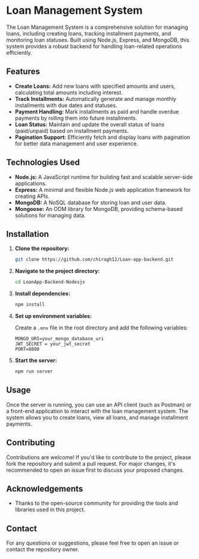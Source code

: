# Loan Management System

The Loan Management System is a comprehensive solution for managing loans, including creating loans, tracking installment payments, and monitoring loan statuses. Built using Node.js, Express, and MongoDB, this system provides a robust backend for handling loan-related operations efficiently.

## Features

- **Create Loans:** Add new loans with specified amounts and users, calculating total amounts including interest.
- **Track Installments:** Automatically generate and manage monthly installments with due dates and statuses.
- **Payment Handling:** Mark installments as paid and handle overdue payments by rolling them into future installments.
- **Loan Status:** Maintain and update the overall status of loans (paid/unpaid) based on installment payments.
- **Pagination Support:** Efficiently fetch and display loans with pagination for better data management and user experience.

## Technologies Used

- **Node.js:** A JavaScript runtime for building fast and scalable server-side applications.
- **Express:** A minimal and flexible Node.js web application framework for creating APIs.
- **MongoDB:** A NoSQL database for storing loan and user data.
- **Mongoose:** An ODM library for MongoDB, providing schema-based solutions for managing data.

## Installation

1. **Clone the repository:**

    ```bash
    git clone https://github.com/chiragh12/Loan-app-backend.git
    ```

2. **Navigate to the project directory:**

    ```bash
    cd LoanApp-Backend-Nodesjs
    ```

3. **Install dependencies:**

    ```bash
    npm install
    ```

4. **Set up environment variables:**

    Create a `.env` file in the root directory and add the following variables:

    ```env
    MONGO_URI=your_mongo_database_uri
    JWT_SECRET = your_jwt_secret
    PORT=8080
    ```

5. **Start the server:**

    ```bash
    npm run server
    ```

## Usage

Once the server is running, you can use an API client (such as Postman) or a front-end application to interact with the loan management system. The system allows you to create loans, view all loans, and manage installment payments.

## Contributing

Contributions are welcome! If you'd like to contribute to the project, please fork the repository and submit a pull request. For major changes, it's recommended to open an issue first to discuss your proposed changes.

## Acknowledgements

- Thanks to the open-source community for providing the tools and libraries used in this project.

## Contact

For any questions or suggestions, please feel free to open an issue or contact the repository owner.
